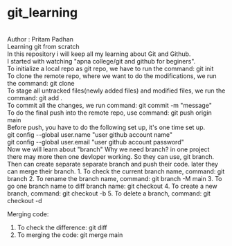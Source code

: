 # git_learning
<br>
Author : Pritam Padhan
<br>
Learning git from scratch
<br>
In this repository i will keep all my learning about Git and Github.
<br>
I started with watching "apna college/git and github for beginers".
<br>
To initialize a local repo as git repo, we have to run the command: git init
<br>
To clone the remote repo, where we want to do the modifications, we run the command: git clone <remote repo link>
<br>
To stage all untracked files(newly added files) and modified files, we run the command: git add .
<br>
To commit all the changes, we run command: git commit -m "message"
<br>
To do the final push into the remote repo, use command: git push origin main
<br>
Before push, you have to do the following set up, it's one time set up.
<br>
git config --global user.name "user github account name"
<br>
git config --global user.email "user github account password"

<br>
Now we will learn about "branch"
Why we need branch?
 in one project there may more then one devloper working.
 So they can use, git branch. Then can create separate separate branch and push their code. later they can merge their branch.
1. To check the current branch name, command: git branch
2. To rename the branch name, command: git branch -M main
3. To go one branch name to diff branch name: git checkout <branch name>
4. To create a new branch, command: git checkout -b <branch name>
5. To delete a branch, command: git checkout -d <branch name>

Merging code:
1. To check the difference: git diff <branch name>
2. To merging the code: git merge main

